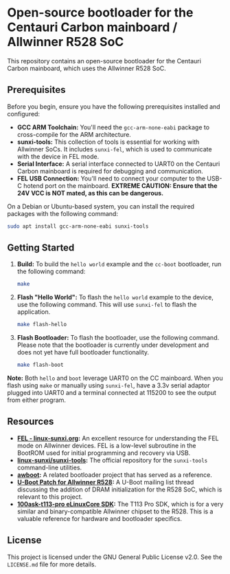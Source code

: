 # Open-source bootloader for the Centauri Carbon mainboard / Allwinner R528 SoC

This repository contains an open-source bootloader for the Centauri Carbon mainboard, which uses the Allwinner R528 SoC.

## Prerequisites

Before you begin, ensure you have the following prerequisites installed and configured:

*   **GCC ARM Toolchain:** You'll need the `gcc-arm-none-eabi` package to cross-compile for the ARM architecture.
*   **sunxi-tools:** This collection of tools is essential for working with Allwinner SoCs. It includes `sunxi-fel`, which is used to communicate with the device in FEL mode.
*   **Serial Interface:** A serial interface connected to UART0 on the Centauri Carbon mainboard is required for debugging and communication.
*   **FEL USB Connection:** You'll need to connect your computer to the USB-C hotend port on the mainboard. **EXTREME CAUTION: Ensure that the 24V VCC is NOT mated, as this can be dangerous.**

On a Debian or Ubuntu-based system, you can install the required packages with the following command:

```bash
sudo apt install gcc-arm-none-eabi sunxi-tools
```

## Getting Started

1.  **Build:** To build the `hello world` example and the `cc-boot` bootloader, run the following command:

    ```bash
    make
    ```

2.  **Flash "Hello World":** To flash the `hello world` example to the device, use the following command. This will use `sunxi-fel` to flash the application.

    ```bash
    make flash-hello
    ```

3.  **Flash Bootloader:** To flash the bootloader, use the following command. Please note that the bootloader is currently under development and does not yet have full bootloader functionality.

    ```bash
    make flash-boot
    ```

**Note:** Both `hello` and `boot` leverage UART0 on the CC mainboard. When you flash using `make` or manually using `sunxi-fel`, have a 3.3v serial adaptor plugged into UART0 and a terminal connected at 115200 to see the output from either program.

## Resources

*   **[FEL - linux-sunxi.org](https://linux-sunxi.org/FEL):** An excellent resource for understanding the FEL mode on Allwinner devices. FEL is a low-level subroutine in the BootROM used for initial programming and recovery via USB.
*   **[linux-sunxi/sunxi-tools](https://github.com/linux-sunxi/sunxi-tools):** The official repository for the `sunxi-tools` command-line utilities.
*   **[awboot](https://github.com/szemzoa/awboot):** A related bootloader project that has served as a reference.
*   **[U-Boot Patch for Allwinner R528](https://lists.denx.de/pipermail/u-boot/2023-January/503315.html):** A U-Boot mailing list thread discussing the addition of DRAM initialization for the R528 SoC, which is relevant to this project.
*   **[100ask-t113-pro eLinuxCore SDK](https://github.com/DongshanPI/eLinuxCore_100ask-t113-pro.git):** The T113 Pro SDK, which is for a very similar and binary-compatible Allwinner chipset to the R528. This is a valuable reference for hardware and bootloader specifics.

## License

This project is licensed under the GNU General Public License v2.0. See the `LICENSE.md` file for more details.
